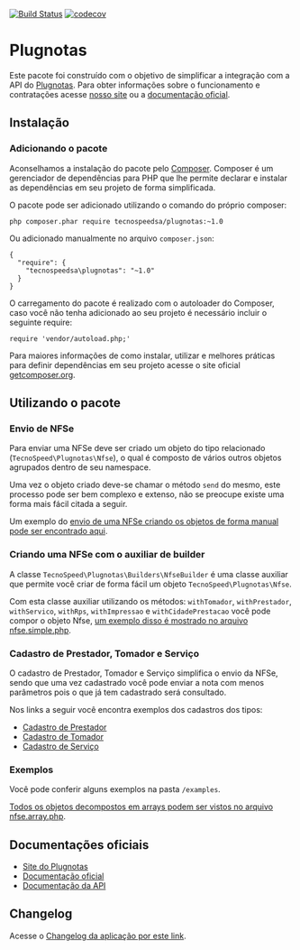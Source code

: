 [![Build Status](https://travis-ci.org/tecnospeed/plugnotas-php.svg?branch=master)](https://travis-ci.org/tecnospeed/plugnotas-php) [![codecov](https://codecov.io/gh/tecnospeed/plugnotas-php/branch/master/graph/badge.svg)](https://codecov.io/gh/tecnospeed/plugnotas-php)
# Plugnotas

Este pacote foi construído com o objetivo de simplificar a integração com a API do [Plugnotas](https://plugnotas.com.br).
Para obter informações sobre o funcionamento e contratações acesse [nosso site](https://plugnotas.com.br) ou a [documentação oficial](https://atendimento.tecnospeed.com.br/hc/pt-br/categories/360001354313-Plugnotas).

## Instalação

### Adicionando o pacote

Aconselhamos a instalação do pacote pelo [Composer](https://getcomposer.org). Composer é um gerenciador de dependências para PHP que lhe permite declarar e instalar as dependências em seu projeto de forma simplificada.

O pacote pode ser adicionado utilizando o comando do próprio composer:

```
php composer.phar require tecnospeedsa/plugnotas:~1.0
```

Ou adicionado manualmente no arquivo `composer.json`:

```
{
  "require": {
    "tecnospeedsa\plugnotas": "~1.0"
  }
}
```

O carregamento do pacote é realizado com o autoloader do Composer, caso você não tenha adicionado ao seu projeto é necessário incluir o seguinte require:

```
require 'vendor/autoload.php;'
```

Para maiores informações de como instalar, utilizar e melhores práticas para definir dependências em seu projeto acesse o site oficial [getcomposer.org](https://getcomposer.org).

## Utilizando o pacote

### Envio de NFSe

Para enviar uma NFSe deve ser criado um objeto do tipo relacionado (`TecnoSpeed\Plugnotas\Nfse`), o qual é composto de vários outros objetos agrupados dentro de seu namespace.

Uma vez o objeto criado deve-se chamar o método `send` do mesmo, este processo pode ser bem complexo e extenso, não se preocupe existe uma forma mais fácil citada a seguir.

Um exemplo do [envio de uma NFSe criando os objetos de forma manual pode ser encontrado aqui](https://github.com/tecnospeed/plugnotas-php/blob/master/examples/nfse.full.php).

### Criando uma NFSe com o auxiliar de builder

A classe `TecnoSpeed\Plugnotas\Builders\NfseBuilder` é uma classe auxiliar que permite você criar de forma fácil um objeto `TecnoSpeed\Plugnotas\Nfse`.

Com esta classe auxiliar utilizando os métodos: `withTomador`, `withPrestador`, `withServico`, `withRps`, `withImpressao` e `withCidadePrestacao` você pode compor o objeto Nfse, [um exemplo disso é mostrado no arquivo nfse.simple.php](https://github.com/tecnospeed/plugnotas-php/blob/master/examples/nfse.simple.php).


### Cadastro de Prestador, Tomador e Serviço

O cadastro de Prestador, Tomador e Serviço simplifica o envio da NFSe, sendo que uma vez cadastrado você pode enviar a nota com menos parâmetros pois o que já tem cadastrado será consultado.

Nos links a seguir você encontra exemplos dos cadastros dos tipos:

* [Cadastro de Prestador](https://github.com/tecnospeed/plugnotas-php/blob/master/examples/nfse.prestador.create.php)
* [Cadastro de Tomador](https://github.com/tecnospeed/plugnotas-php/blob/master/examples/nfse.tomador.create.php)
* [Cadastro de Serviço](https://github.com/tecnospeed/plugnotas-php/blob/master/examples/nfse.servico.create.php)

### Exemplos

Você pode conferir alguns exemplos na pasta `/examples`.

[Todos os objetos decompostos em arrays podem ser vistos no arquivo nfse.array.php](https://github.com/tecnospeed/plugnotas-php/blob/master/examples/nfse.array.php).

## Documentações oficiais
- [Site do Plugnotas](https://plugnotas.com.br/)
- [Documentação oficial](https://atendimento.tecnospeed.com.br/hc/pt-br/categories/360001354313-Plugnotas)
- [Documentação da API](https://docs.plugnotas.com.br/)

## Changelog
Acesse o [Changelog da aplicação por este link](https://github.com/tecnospeed/plugnotas-php/blob/master/CHANGELOG.md).

